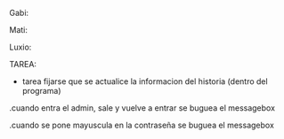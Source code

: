 Gabi: 


Mati:

Luxio: 

TAREA:
+ tarea
fijarse que se actualice la informacion del historia (dentro del programa)

.cuando entra el admin, sale y vuelve a entrar se buguea el messagebox

.cuando se pone mayuscula en la contraseña se buguea el messagebox
